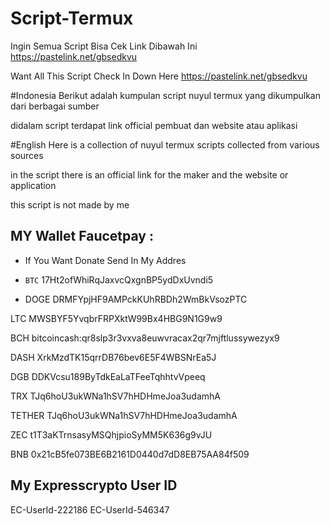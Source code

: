 # Script-Termux


Ingin Semua Script Bisa Cek Link Dibawah Ini
https://pastelink.net/gbsedkvu


Want All This Script Check In Down Here
https://pastelink.net/gbsedkvu



#Indonesia
Berikut adalah kumpulan script nuyul termux yang dikumpulkan dari berbagai sumber 

didalam script terdapat link official pembuat dan website atau aplikasi


#English
Here is a collection of nuyul termux scripts collected from various sources

in the script there is an official link for the maker and the website or application

this script is not made by me

## MY Wallet Faucetpay :
* If You Want Donate Send In My Addres

* `BTC`
17Ht2ofWhiRqJaxvcQxgnBP5ydDxUvndi5

* DOGE
DRMFYpjHF9AMPckKUhRBDh2WmBkVsozPTC

LTC
MWSBYF5YvqbrFRPXktW99Bx4HBG9N1G9w9

BCH
bitcoincash:qr8slp3r3vxva8euwvracax2qr7mjftlussywezyx9

DASH
XrkMzdTK15qrrDB76bev6E5F4WBSNrEa5J

DGB
DDKVcsu189ByTdkEaLaTFeeTqhhtvVpeeq

TRX
TJq6hoU3ukWNa1hSV7hHDHmeJoa3udamhA

TETHER
TJq6hoU3ukWNa1hSV7hHDHmeJoa3udamhA

ZEC
t1T3aKTrnsasyMSQhjpioSyMM5K636g9vJU

BNB
0x21cB5fe073BE6B2161D0440d7dD8EB75AA84f509

## My Expresscrypto User ID
EC-UserId-222186
EC-UserId-546347
